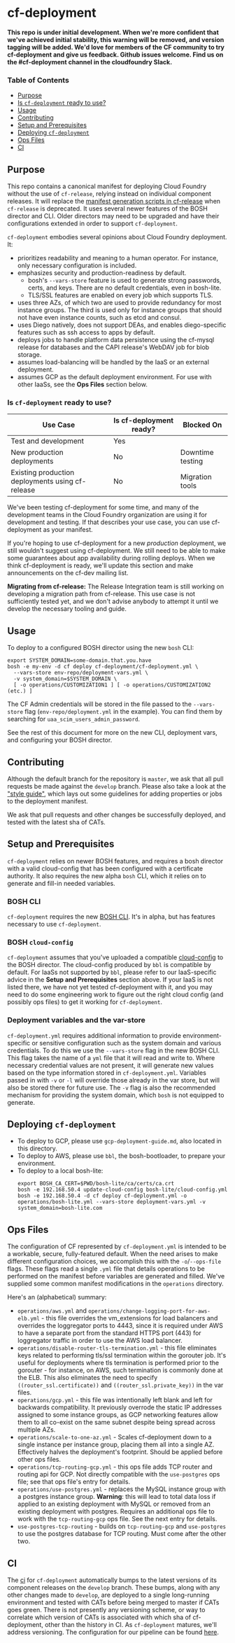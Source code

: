 # cf-deployment

**This repo is under initial development.
When we're more confident
that we've achieved initial stability,
this warning will be removed,
and version tagging will be added.
We'd love for members of the CF community
to try cf-deployment and give us feedback.
Github issues welcome.
Find us on the #cf-deployment channel in the cloudfoundry Slack.**


### Table of Contents
* <a href='#purpose'>Purpose</a>
* <a href='#readiness'>Is `cf-deployment` ready to use?</a>
* <a href='#usage'>Usage</a>
* <a href='#contributing'>Contributing</a>
* <a href='#setup'>Setup and Prerequisites</a>
* <a href='#deploying'>Deploying `cf-deployment`</a>
* <a href='#ops-files'>Ops Files</a>
* <a href='#ci'>CI</a>

## <a name='purpose'></a>Purpose
This repo contains a canonical manifest
for deploying Cloud Foundry without the use of `cf-release`,
relying instead on individual component releases.
It will replace the [manifest generation scripts in cf-release][cf-release-url]
when `cf-release` is deprecated.
It uses several newer features
of the BOSH director and CLI.
Older directors may need to be upgraded
and have their configurations extended
in order to support `cf-deployment`.

`cf-deployment` embodies several opinions
about Cloud Foundry deployment.
It:
- prioritizes readability and meaning to a human operator.
  For instance, only necessary configuration is included.
- emphasizes security and production-readiness by default.
  - bosh's `--vars-store` feature is used
  to generate strong passwords, certs, and keys.
  There are no default credentials, even in bosh-lite.
  - TLS/SSL features are enabled on every job which supports TLS.
- uses three AZs, of which two are used to provide redundancy for most instance groups.
The third is used only for instance groups
that should not have even instance counts,
such as etcd and consul.
- uses Diego natively,
does not support DEAs,
and enables diego-specific features
such as ssh access to apps by default.
- deploys jobs to handle platform data persistence
using the cf-mysql release for databases
and the CAPI release's WebDAV job for blob storage.
- assumes load-balancing will be handled by the IaaS
or an external deployment.
- assumes GCP as the default deployment environment.
For use with other IaaSs, see the **Ops Files** section below.

### <a name='readiness'></a> Is `cf-deployment` ready to use?

| Use Case | Is cf-deployment ready? | Blocked On |
| -------- | ----------------------- | ---------- |
| Test and development | Yes | |
| New production deployments | No | Downtime testing |
| Existing production deployments using cf-release | No | Migration tools |

We've been testing cf-deployment for some time,
and many of the development teams in the Cloud Foundry organization
are using it for development and testing.
If that describes your use case,
you can use cf-deployment as your manifest.

If you're hoping to use cf-deployment for a new _production_ deployment,
we still wouldn't suggest using cf-deployment.
We still need to be able to make some guarantees
about app availability during rolling deploys.
When we think cf-deployment is ready,
we'll update this section and make announcements on the cf-dev mailing list.

**Migrating from cf-release:**
The Release Integration team is still working on developing
a migration path from cf-release.
This use case is not sufficiently tested yet,
and we don't advise anybody to attempt it
until we develop the necessary tooling and guide.

## <a name='usage'></a>Usage
To deploy to a configured BOSH director using the new `bosh` CLI:

```
export SYSTEM_DOMAIN=some-domain.that.you.have
bosh -e my-env -d cf deploy cf-deployment/cf-deployment.yml \
  --vars-store env-repo/deployment-vars.yml \
  -v system_domain=$SYSTEM_DOMAIN \
  [ -o operations/CUSTOMIZATION1 ] [ -o operations/CUSTOMIZATION2 (etc.) ]
```

The CF Admin credentials will be stored in the file passed to the `--vars-store` flag
(`env-repo/deployment.yml` in the example).
You can find them by searching for `uaa_scim_users_admin_password`.

See the rest of this document for more on the new CLI, deployment vars, and configuring your BOSH director.

## <a name='contributing'></a>Contributing
Although the default branch for the repository is `master`,
we ask that all pull requests be made against
the `develop` branch.
Please also take a look at the ["style guide"](texts/style-guide.md),
which lays out some guidelines for adding properties or jobs
to the deployment manifest.

We ask that pull requests and other changes be successfully deployed,
and tested with the latest sha of CATs.

## <a name='setup'></a>Setup and Prerequisites
`cf-deployment` relies on newer BOSH features,
and requires a bosh director with a valid cloud-config that has been configured with a certificate authority.
It also requires the new alpha `bosh` CLI,
which it relies on to generate and fill-in needed variables.

### BOSH CLI
`cf-deployment` requires the new [BOSH CLI](https://github.com/cloudfoundry/bosh-cli).
It's in alpha, but has features necessary to use `cf-deployment`.

### BOSH `cloud-config`
`cf-deployment` assumes that
you've uploaded a compatible [cloud-config](http://bosh.io/docs/cloud-config.html) to the BOSH director.
The cloud-config produced by `bbl` is compatible by default.
For IaaSs not supported by `bbl`,
please refer to our IaaS-specific advice in the **Setup and Prerequisites** section above.
If your IaaS is not listed there,
we have not yet tested cf-deployment with it,
and you may need to do some engineering work to figure out the right cloud config (and possibly ops files)
to get it working for `cf-deployment`.

### Deployment variables and the var-store
`cf-deployment.yml` requires additional information
to provide environment-specific or sensitive configuration
such as the system domain and various credentials.
To do this we use the `--vars-store` flag in the new BOSH CLI.
This flag takes the name of a `yml` file that it will read and write to.
Where necessary credential values are not present,
it will generate new values based on the type information stored in `cf-deployment.yml`.
Variables passed in with `-v` or `-l` will override those already in the var store,
but will also be stored there for future use.
The `-v` flag is also the recommended mechanism for providing the system domain,
which `bosh` is not equipped to generate.

## <a name='deploying'></a>Deploying `cf-deployment`
- To deploy to GCP,
  please use `gcp-deployment-guide.md`, also located in this directory.
- To deploy to AWS,
  please use `bbl`, the bosh-bootloader, to prepare your environment.
- To deploy to a local bosh-lite:
  ```
  export BOSH_CA_CERT=$PWD/bosh-lite/ca/certs/ca.crt
  bosh -e 192.168.50.4 update-cloud-config bosh-lite/cloud-config.yml
  bosh -e 192.168.50.4 -d cf deploy cf-deployment.yml -o operations/bosh-lite.yml --vars-store deployment-vars.yml -v system_domain=bosh-lite.com
  ```

## <a name='ops-files'></a>Ops Files
The configuration of CF represented by `cf-deployment.yml` is intended to be a workable, secure, fully-featured default.
When the need arises to make different configuration choices,
we accomplish this with the `-o`/`--ops-file` flags.
These flags read a single `.yml` file that details operations to be performed on the manifest
before variables are generated and filled.
We've supplied some common manifest modifications in the `operations` directory.

Here's an (alphabetical) summary:
- `operations/aws.yml` and `operations/change-logging-port-for-aws-elb.yml` -
  this file overrides the vm_extensions for load balancers and overrides the loggregator ports to 4443,
  since it is required under AWS to have a separate port from the standard HTTPS port (443) for loggregator traffic
  in order to use the AWS load balancer.
- `operations/disable-router-tls-termination.yml` -
  this file eliminates keys related to performing tls/ssl termination within the gorouter job.
  It's useful for deployments where tls termination is performed prior to the gorouter -
  for instance, on AWS, such termination is commonly done at the ELB.
  This also eliminates the need to specify `((router_ssl.certificate))` and `((router_ssl.private_key))` in the var files.
- `operations/gcp.yml` -
  this file was intentionally left blank and left for backwards compatibility. It previously overrode the static IP addresses assigned to some instance groups,
  as GCP networking features allow them to all co-exist on the same subnet
  despite being spread across multiple AZs.
- `operations/scale-to-one-az.yml` -
  Scales cf-deployment down to a single instance per instance group,
  placing them all into a single AZ.
  Effectively halves the deployment's footprint.
  Should be applied before other ops files.
- `operations/tcp-routing-gcp.yml` - this ops file adds TCP router and routing api for GCP.
  Not directly compatible with the `use-postgres` ops file;
  see that ops file's entry
  for details.
- `operations/use-postgres.yml` -
  replaces the MySQL instance group
  with a postgres instance group.
  **Warning**: this will lead to total data loss
  if applied to an existing deployment with MySQL
  or removed from an existing deployment with postgres.
  Requires an additional ops file to work with
  the `tcp-routing-gcp` ops file.
  See the next entry for details.
- `use-postgres-tcp-routing` - builds on
  `tcp-routing-gcp` and `use-postgres`
  to use the postgres database for TCP routing.
  Must come after the other two.

## <a name='ci'></a>CI
The [ci](https://runtime.ci.cf-app.com/teams/main/pipelines/cf-deployment) for `cf-deployment`
automatically bumps to the latest versions of its component releases on the `develop` branch.
These bumps, along with any other changes made to `develop`, are deployed to a single long-running environment
and tested with CATs before being merged to master if CATs goes green.
There is not presently any versioning scheme,
or way to correlate which version of CATs is associated with which sha of cf-deployment,
other than the history in CI.
As `cf-deployment` matures, we'll address versioning.
The configuration for our pipeline can be found [here](https://github.com/cloudfoundry/runtime-ci/pipelines/cf-deployment.yml).

[cf-deployment-concourse-url]: https://runtime.ci.cf-app.com/teams/main/pipelines/cf-deployment
[cf-release-url]: https://github.com/cloudfoundry/cf-release/tree/master/templates

